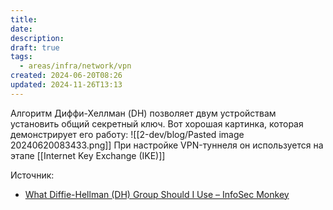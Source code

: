 ```yaml
---
title: 
date: 
description: 
draft: true
tags:
  - areas/infra/network/vpn
created: 2024-06-20T08:26
updated: 2024-11-26T13:13
---
```

Алгоритм Диффи-Хеллман (DH) позволяет двум устройствам установить общий секретный ключ.
Вот хорошая картинка, которая демонстрирует его работу:
![[2-dev/blog/Pasted image 20240620083433.png]]
При настройке VPN-туннеля он используется на этапе [[Internet Key Exchange (IKE)]] 

Источник:
- [What Diffie-Hellman (DH) Group Should I Use – InfoSec Monkey](https://infosecmonkey.com/what-diffie-hellman-dh-group-should-i-use/)